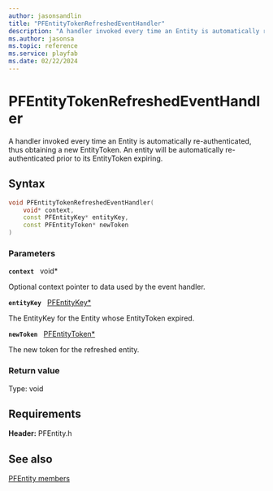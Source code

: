 ```yaml
---
author: jasonsandlin
title: "PFEntityTokenRefreshedEventHandler"
description: "A handler invoked every time an Entity is automatically re-authenticated, thus obtaining a new EntityToken. An entity will be automatically re-authenticated prior to its EntityToken expiring."
ms.author: jasonsa
ms.topic: reference
ms.service: playfab
ms.date: 02/22/2024
---
```


# PFEntityTokenRefreshedEventHandler  

A handler invoked every time an Entity is automatically re-authenticated, thus obtaining a new EntityToken. An entity will be automatically re-authenticated prior to its EntityToken expiring.  

## Syntax  
  
```cpp
void PFEntityTokenRefreshedEventHandler(  
    void* context,  
    const PFEntityKey* entityKey,  
    const PFEntityToken* newToken  
)  
```  
  
### Parameters  
  
**`context`** &nbsp; void*  
  
Optional context pointer to data used by the event handler.  
  
**`entityKey`** &nbsp; [PFEntityKey*](../../pftypes/structs/pfentitykey-c.md)  
  
The EntityKey for the Entity whose EntityToken expired.  
  
**`newToken`** &nbsp; [PFEntityToken*](../structs/pfentitytoken.md)  
  
The new token for the refreshed entity.  
  
  
### Return value
Type: void
  

  
  
## Requirements  
  
**Header:** PFEntity.h
  
## See also  
[PFEntity members](../pfentity_members.md)  

  
  

